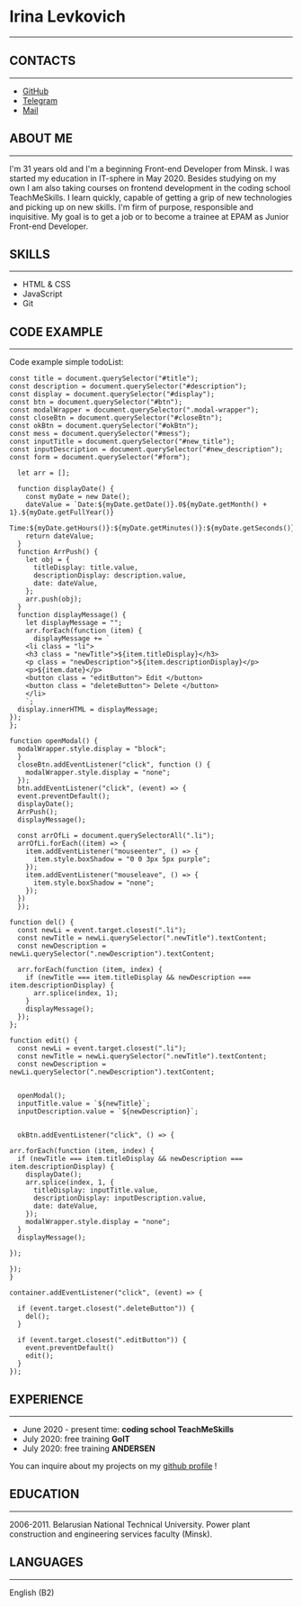 # Irina Levkovich
***

## CONTACTS
***

+ [GitHub](https://github.com/Iri-iri)
+ [Telegram](https://t.me/HelloSpring_i)
+ [Mail](6346390@mail.ru)

## ABOUT ME
***

I'm 31 years old and I'm a beginning Front-end Developer from Minsk. I was started my education in IT-sphere in May 2020. Besides studying on my own I am also taking courses on frontend development in the coding school TeachMeSkills. I learn quickly, capable of getting a grip of new technologies and picking up on new skills. I'm firm of purpose, responsible and inquisitive. My goal is to get a job or to become a trainee at EPAM as Junior Front-end Developer.

## SKILLS
***

+ HTML & CSS
+ JavaScript
+ Git

## CODE EXAMPLE
***

Code example simple todoList:

    const title = document.querySelector("#title");
    const description = document.querySelector("#description");
    const display = document.querySelector("#display");
    const btn = document.querySelector("#btn");
    const modalWrapper = document.querySelector(".modal-wrapper");
    const closeBtn = document.querySelector("#closeBtn");
    const okBtn = document.querySelector("#okBtn");
    const mess = document.querySelector("#mess");
    const inputTitle = document.querySelector("#new_title");
    const inputDescription = document.querySelector("#new_description");
    const form = document.querySelector("#form");

      let arr = [];

      function displayDate() {
        const myDate = new Date();
        dateValue = `Date:${myDate.getDate()}.0${myDate.getMonth() + 1}.${myDate.getFullYear()}
        Time:${myDate.getHours()}:${myDate.getMinutes()}:${myDate.getSeconds()}`;
        return dateValue;
      }
      function ArrPush() {
        let obj = {
          titleDisplay: title.value,
          descriptionDisplay: description.value,
          date: dateValue,
        };
        arr.push(obj);
      }
      function displayMessage() {
        let displayMessage = "";
        arr.forEach(function (item) {
          displayMessage += `
        <li class = "li">
        <h3 class = "newTitle">${item.titleDisplay}</h3>
        <p class = "newDescription">${item.descriptionDisplay}</p>
        <p>${item.date}</p>
        <button class = "editButton"> Edit </button>
        <button class = "deleteButton"> Delete </button>
        </li>
        `;
      display.innerHTML = displayMessage;
    });
    };

    function openModal() {
      modalWrapper.style.display = "block";
      }
      closeBtn.addEventListener("click", function () {
        modalWrapper.style.display = "none";
      });
      btn.addEventListener("click", (event) => {
      event.preventDefault();
      displayDate();
      ArrPush();
      displayMessage();

      const arrOfLi = document.querySelectorAll(".li");
      arrOfLi.forEach((item) => {
        item.addEventListener("mouseenter", () => {
          item.style.boxShadow = "0 0 3px 5px purple";
        });
        item.addEventListener("mouseleave", () => {
          item.style.boxShadow = "none";
        });
      })
      });

    function del() {
      const newLi = event.target.closest(".li");
      const newTitle = newLi.querySelector(".newTitle").textContent;
      const newDescription = newLi.querySelector(".newDescription").textContent;

      arr.forEach(function (item, index) {
        if (newTitle === item.titleDisplay && newDescription === item.descriptionDisplay) {
          arr.splice(index, 1);
        }
        displayMessage();
      });
    };

    function edit() {
      const newLi = event.target.closest(".li");
      const newTitle = newLi.querySelector(".newTitle").textContent;
      const newDescription = newLi.querySelector(".newDescription").textContent;


      openModal();
      inputTitle.value = `${newTitle}`;
      inputDescription.value = `${newDescription}`;


      okBtn.addEventListener("click", () => {

    arr.forEach(function (item, index) {
      if (newTitle === item.titleDisplay && newDescription === item.descriptionDisplay) {
        displayDate();
        arr.splice(index, 1, {
          titleDisplay: inputTitle.value,
          descriptionDisplay: inputDescription.value,
          date: dateValue,
        });
        modalWrapper.style.display = "none";
      }
      displayMessage();

    });

    });
    }
    
    container.addEventListener("click", (event) => {

      if (event.target.closest(".deleteButton")) {
        del();
      }

      if (event.target.closest(".editButton")) {
        event.preventDefault()
        edit();
      }
    });

## EXPERIENCE
***

+ June 2020 - present time: **coding school TeachMeSkills**
+ July 2020: free training **GoIT**
+ July 2020: free training **ANDERSEN**

You can inquire about my projects on my [github profile](https://github.com/Iri-iri) !

## EDUCATION
***

2006-2011. Belarusian National Technical University. Power plant construction and engineering services faculty (Minsk).

## LANGUAGES
***

English (B2)


